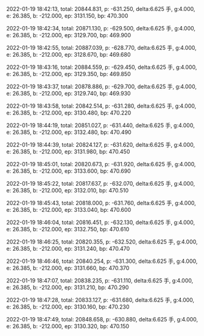 2022-01-19 18:42:13, total: 20844.831, p: -631.250, delta:6.625 手, g:4.000, e: 26.385, b: -212.000, ep: 3131.150, bp: 470.300

2022-01-19 18:42:34, total: 20871.130, p: -629.500, delta:6.625 手, g:4.000, e: 26.385, b: -212.000, ep: 3129.700, bp: 469.900

2022-01-19 18:42:55, total: 20887.039, p: -628.770, delta:6.625 手, g:4.000, e: 26.385, b: -212.000, ep: 3128.670, bp: 469.680

2022-01-19 18:43:16, total: 20884.559, p: -629.450, delta:6.625 手, g:4.000, e: 26.385, b: -212.000, ep: 3129.350, bp: 469.850

2022-01-19 18:43:37, total: 20878.886, p: -629.700, delta:6.625 手, g:4.000, e: 26.385, b: -212.000, ep: 3129.740, bp: 469.930

2022-01-19 18:43:58, total: 20842.514, p: -631.280, delta:6.625 手, g:4.000, e: 26.385, b: -212.000, ep: 3130.480, bp: 470.220

2022-01-19 18:44:19, total: 20851.027, p: -631.440, delta:6.625 手, g:4.000, e: 26.385, b: -212.000, ep: 3132.480, bp: 470.490

2022-01-19 18:44:39, total: 20824.127, p: -631.620, delta:6.625 手, g:4.000, e: 26.385, b: -212.000, ep: 3131.980, bp: 470.450

2022-01-19 18:45:01, total: 20820.673, p: -631.920, delta:6.625 手, g:4.000, e: 26.385, b: -212.000, ep: 3133.600, bp: 470.690

2022-01-19 18:45:22, total: 20817.637, p: -632.070, delta:6.625 手, g:4.000, e: 26.385, b: -212.000, ep: 3132.010, bp: 470.510

2022-01-19 18:45:43, total: 20818.000, p: -631.760, delta:6.625 手, g:4.000, e: 26.385, b: -212.000, ep: 3133.040, bp: 470.600

2022-01-19 18:46:04, total: 20816.451, p: -632.130, delta:6.625 手, g:4.000, e: 26.385, b: -212.000, ep: 3132.750, bp: 470.610

2022-01-19 18:46:25, total: 20820.355, p: -632.520, delta:6.625 手, g:4.000, e: 26.385, b: -212.000, ep: 3131.240, bp: 470.470

2022-01-19 18:46:46, total: 20840.254, p: -631.300, delta:6.625 手, g:4.000, e: 26.385, b: -212.000, ep: 3131.660, bp: 470.370

2022-01-19 18:47:07, total: 20838.235, p: -631.110, delta:6.625 手, g:4.000, e: 26.385, b: -212.000, ep: 3131.210, bp: 470.290

2022-01-19 18:47:28, total: 20833.127, p: -631.680, delta:6.625 手, g:4.000, e: 26.385, b: -212.000, ep: 3130.160, bp: 470.230

2022-01-19 18:47:49, total: 20848.658, p: -630.880, delta:6.625 手, g:4.000, e: 26.385, b: -212.000, ep: 3130.320, bp: 470.150
